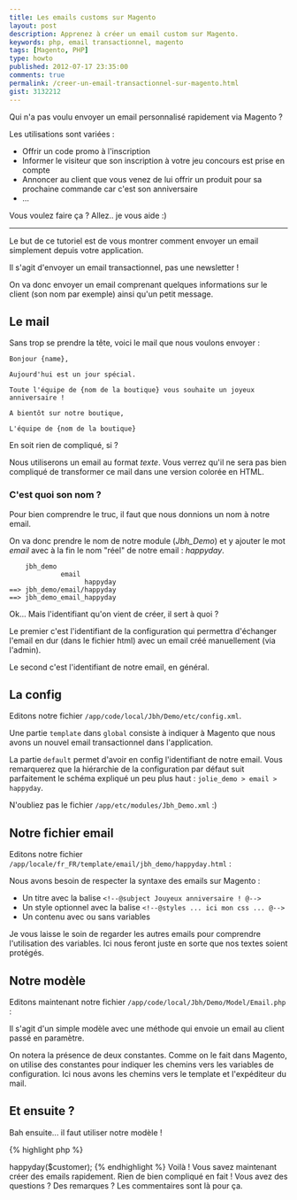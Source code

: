 ```yaml
---
title: Les emails customs sur Magento
layout: post
description: Apprenez à créer un email custom sur Magento.
keywords: php, email transactionnel, magento
tags: [Magento, PHP]
type: howto
published: 2012-07-17 23:35:00
comments: true
permalink: /creer-un-email-transactionnel-sur-magento.html
gist: 3132212
---
```


Qui n'a pas voulu envoyer un email personnalisé rapidement via Magento ?

Les utilisations sont variées :

* Offrir un code promo à l'inscription
* Informer le visiteur que son inscription à votre jeu concours est prise en compte
* Annoncer au client que vous venez de lui offrir un produit pour sa prochaine commande car c'est son anniversaire
* ...

Vous voulez faire ça ? Allez.. je vous aide :)

<!-- more start -->

<hr/>

Le but de ce tutoriel est de vous montrer comment envoyer un email simplement depuis votre application.

Il s'agit d'envoyer un email transactionnel, pas une newsletter !

On va donc envoyer un email comprenant quelques informations sur le client (son nom par exemple) ainsi qu'un petit message.

## Le mail

Sans trop se prendre la tête, voici le mail que nous voulons envoyer :

    Bonjour {name},

    Aujourd'hui est un jour spécial.

    Toute l'équipe de {nom de la boutique} vous souhaite un joyeux anniversaire !

    A bientôt sur notre boutique,

    L'équipe de {nom de la boutique}

En soit rien de compliqué, si ?

Nous utiliserons un email au format _texte_. Vous verrez qu'il ne sera pas bien compliqué de transformer ce mail dans une version colorée en HTML.

### C'est quoi son nom ?

Pour bien comprendre le truc, il faut que nous donnions un nom à notre email.

On va donc prendre le nom de notre module (*Jbh_Demo*) et y ajouter le mot _email_ avec à la fin le nom "réel" de notre email : _happyday_.

        jbh_demo
                 email
                       happyday
    ==> jbh_demo/email/happyday
    ==> jbh_demo_email_happyday

Ok... Mais l'identifiant qu'on vient de créer, il sert à quoi ?

Le premier c'est l'identifiant de la configuration qui permettra d'échanger l'email en dur (dans le fichier html) avec un email créé manuellement (via l'admin).

Le second c'est l'identifiant de notre email, en général.

## La config

Editons notre fichier `/app/code/local/Jbh/Demo/etc/config.xml`.

<script src="https://gist.github.com/3132212.js?file=app-code-local-Jbh-Demo-etc-config.xml"></script>

Une partie `template` dans `global` consiste à indiquer à Magento que nous avons un nouvel email transactionnel dans l'application.

La partie `default` permet d'avoir en config l'identifiant de notre email. Vous remarquerez que la hiérarchie de la configuration par défaut suit parfaitement le schéma expliqué un peu plus haut : `jolie_demo > email > happyday`.

N'oubliez pas le fichier `/app/etc/modules/Jbh_Demo.xml` :)

<script src="https://gist.github.com/3132212.js?file=app-etc-modules-Jbh_Demo.xml"></script>

## Notre fichier email

Editons notre fichier `/app/locale/fr_FR/template/email/jbh_demo/happyday.html` :

Nous avons besoin de respecter la syntaxe des emails sur Magento :

* Un titre avec la balise `<!--@subject Jouyeux anniversaire ! @-->`
* Un style optionnel avec la balise `<!--@styles ... ici mon css ... @-->`
* Un contenu avec ou sans variables

Je vous laisse le soin de regarder les autres emails pour comprendre l'utilisation des variables. Ici nous feront juste en sorte que nos textes soient protégés.

<script src="https://gist.github.com/3132212.js?file=app-locale-fr_FR-template-email-jbh_demo-happyday.html"></script>

## Notre modèle

Editons maintenant notre fichier `/app/code/local/Jbh/Demo/Model/Email.php` :

Il s'agit d'un simple modèle avec une méthode qui envoie un email au client passé en paramètre.

On notera la présence de deux constantes. Comme on le fait dans Magento, on utilise des constantes pour indiquer les chemins vers les variables de configuration. Ici nous avons les chemins vers le template et l'expéditeur du mail.

<script src="https://gist.github.com/3132212.js?file=app-code-local-Jbh-Demo-Model-Email.php"></script>

## Et ensuite ?

Bah ensuite... il faut utiliser notre modèle !

{% highlight php %}
<?php

/* @var $customer Mage_Customer_Model_Customer */

Mage::getSingleton('jbh_demo/email')->happyday($customer);
{% endhighlight %}


Voilà ! Vous savez maintenant créer des emails rapidement.
Rien de bien compliqué en fait !

Vous avez des questions ? Des remarques ? Les commentaires sont là pour ça.

<!-- more end -->
